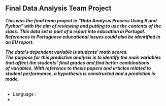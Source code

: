 ## Final Data Analysis Team Project  

***This was the final team project in "Data Analysis Process Using R and Python" 
with the aim of reviewing and putting to use the contents of the class.*** ***This data set is part of a report into education in Portugal.<br />
References to Portuguese educational issues could also be identified in an EU report.***<br />

***The data's dependent variable is students' math scores.***<br />
***The purpose for this predictive analysis is to identify the main variables that affect the students' final grades and find better combinations </br > of variables.*** ***With reference to thesis papers and articles related to student performance, a hypothesis is constructed and a prediction is made.***<br />
<br/>

<!-- <R과 파이썬을 활용한 데이터 분석 과정>에서 수업 내용의 복습과 활용을 목표로하여, 프로젝트를 수행했습니다. <br />
해당 데이터 셋은 포르투갈의 교육문제를 배경으로 수행된 연구의 데이터 일부입니다. <br />
EU 보고서에서도 포르투갈 교육 이슈에 관한 언급을 확인 할 수 있었습니다. <br />

주어진 데이터는 수학점수를 종속변수로 갖는 학생들의 자료입니다. <br />
학생들의 마지막 성적에 영향을 미치는 주요 변수를 확인하고 적합한 변수조합을 찾는 데에 분석 목적을 두었습니다. <br />
또한 학생 성적 수행과 관련한 논문, 기사 등의 내용을 참고하여 가설을 세운 뒤 검증해보는 방식으로 수행했습니다. -->

- Language : 
- 
